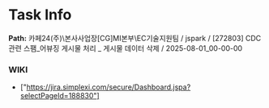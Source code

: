 # Task Info

**Path:** 카페24(주)\본사사업장\[CG]MI본부\EC기술지원팀 / jspark / [272803] CDC관련 스팸_어뷰징 게시물 처리 _ 게시물 데이터 삭제 / 2025-08-01_00-00-00

### WIKI
- ["https://jira.simplexi.com/secure/Dashboard.jspa?selectPageId=188830"]


